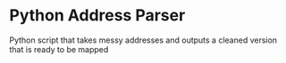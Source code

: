# Python Address Parser

Python script that takes messy addresses and outputs a cleaned version that is ready to be mapped

